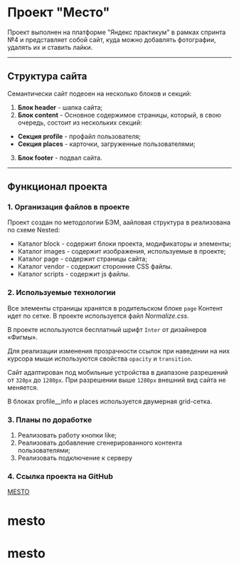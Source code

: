 # Проект "Место"
Проект выполнен на платформе "Яндекс практикум" в рамках спринта №4 и представляет собой сайт, куда можно добавлять фотографии, удалять их и ставить лайки.
***
## Структура сайта
Семантически сайт подеоен на несколько блоков и секций:
1. __Блок header__ - шапка сайта;
2. __Блок content__ - Основное содержимое страницы, который, в свою очередь, состоит из нескольких секций:
  * __Секция profile__  - профайл пользователя;
  * __Секция places__ - карточки, загруженные пользователями;
 3. __Блок footer__ - подвал сайта.
***
## Функционал проекта
### 1. Организация файлов в проекте
Проект создан по методологии БЭМ, аайловая структура в реализована по схеме Nested:
* Каталог block - содержит блоки проекта, модификаторы и элементы;
* Каталог images - содержит изображения, используемые в проекте;
* Каталог page - содержит страницы сайта;
* Каталог vendor - содержит сторонние CSS файлы.
* Каталог scripts - содержит js файлы.

### 2. Используемые технологии
Все элементы страницы хранятся в родительском блоке `page` Контент идет по сетке. В проекте используется файл _Normalize.css_.

В проекте используются бесплатный шрифт `Inter` от дизайнеров «Фигмы».

Для реализации изменения прозрачности ссылок при наведении на них курсора мыши используются свойства `opacity` и `transition`.

Сайт адаптирован под мобильные устройства в диапазоне разрешений от `320px` до `1280px`. При разрешении выше  `1280px` внешний вид сайта не меняется.

В блоках profile__info и places используется двумерная grid-сетка.

### 3. Планы по доработке
1. Реализовать работу кнопки like;
2. Реализовать добавление сгенерированного контента пользователями;
3. Реализовать подключение к серверу

### 4. Ссылка проекта на GitHub
[MESTO](-)
# mesto
# mesto
